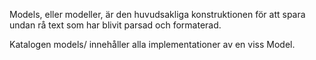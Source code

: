 Models, eller modeller, är den huvudsakliga konstruktionen för att spara undan rå text som har blivit parsad och formaterad.

Katalogen models/ innehåller alla implementationer av en viss Model.
